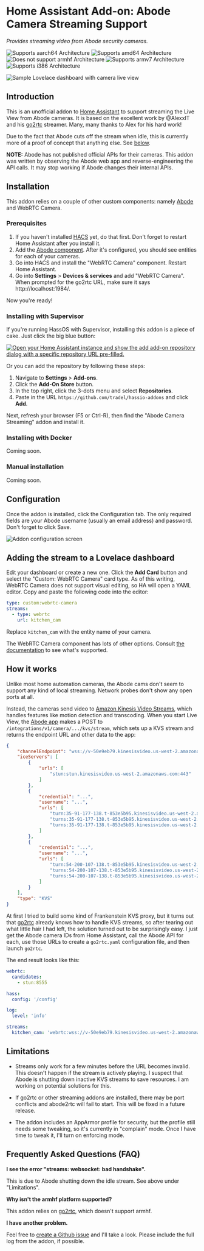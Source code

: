 # Home Assistant Add-on: Abode Camera Streaming Support

_Provides streaming video from Abode security cameras._

![Supports aarch64 Architecture][aarch64-shield] 
![Supports amd64 Architecture][amd64-shield]
![Does not support armhf Architecture][armhf-shield]
![Supports armv7 Architecture][armv7-shield]
![Supports i386 Architecture][i386-shield]

![Sample Lovelace dashboard with camera live view](assets/lovelace.png)


## Introduction

This is an unofficial addon to [Home Assistant][hass] to support streaming the 
Live View from Abode cameras. It is based on the excellent work by @AlexxIT and
his [go2rtc] streamer. Many, many thanks to Alex for his hard work!

Due to the fact that Abode cuts off the stream when idle, this is currently
more of a proof of concept that anything else. See [below](#limit).

**NOTE:** Abode has not published official APIs for their cameras. This addon was
written by observing the Abode web app and reverse-engineering the API calls. 
It may stop working if Abode changes their internal APIs.


## Installation

This addon relies on a couple of other custom components: namely [Abode][abode-int]
and WebRTC Camera.

### Prerequisites

 1. If you haven't installed [HACS] yet, do that first. Don't forget to restart 
    Home Assistant after you install it.
 2. Add the [Abode component][abode-int]. After it's configured, you should see
    entities for each of your cameras.
 4. Go into HACS and install the "WebRTC Camera" component. Restart Home Assistant.
 5. Go into **Settings** > **Devices & services** and add "WebRTC Camera".
    When prompted for the go2rtc URL, make sure it says http://localhost:1984/.

Now you're ready!

### Installing with Supervisor

If you're running HassOS with Supervisor, installing this addon is a piece of cake.
Just click the big blue button:

[![Open your Home Assistant instance and show the add add-on repository dialog with a specific repository URL pre-filled.](https://my.home-assistant.io/badges/supervisor_add_addon_repository.svg)](https://my.home-assistant.io/redirect/supervisor_add_addon_repository/?repository_url=https%3A%2F%2Fgithub.com%2Ftradel%2Fhassio-addons)

Or you can add the repository by following these steps:

 1. Navigate to **Settings** > **Add-ons**.
 2. Click the **Add-On Store** button.
 3. In the top right, click the 3-dots menu and select **Repositories**.
 4. Paste in the URL `https://github.com/tradel/hassio-addons` and click **Add**.

Next, refresh your browser (F5 or Ctrl-R), then find the "Abode Camera Streaming" 
addon and install it.

### Installing with Docker

Coming soon.

### Manual installation

Coming soon.

## Configuration

Once the addon is installed, click the Configuration tab. The only required fields
are your Abode username (usually an email address) and password. Don't forget to click Save.

![Addon configuration screen](assets/config.png)

## Adding the stream to a Lovelace dashboard

Edit your dashboard or create a new one. Click the **Add Card** button and select
the "Custom: WebRTC Camera" card type. As of this writing, WebRTC Camera does not
support visual editing, so HA will open a YAML editor. Copy and paste the following
code into the editor:

```yaml
type: custom:webrtc-camera
streams:
  - type: webrtc
    url: kitchen_cam
```

Replace `kitchen_cam` with the entity name of your camera. 

The WebRTC Camera component has lots of other options. Consult [the documentation][webrtc] 
to see what's supported.

## How it works

Unlike most home automation cameras, the Abode cams don't seem to support any kind of
local streaming. Network probes don't show any open ports at all. 

Instead, the cameras send video to [Amazon Kinesis Video Streams][kvs], which handles
features like motion detection and transcoding. When you start Live View, the 
[Abode app][webapp] makes a POST to `/integrations/v1/camera/.../kvs/stream`, which 
sets up a KVS stream and returns the endpoint URL and other data to the app:

```json
{
    "channelEndpoint": "wss://v-50e9eb79.kinesisvideo.us-west-2.amazonaws.com/...",
    "iceServers": [
        {
            "urls": [
                "stun:stun.kinesisvideo.us-west-2.amazonaws.com:443"
            ]
        },
        {
            "credential": "...",
            "username": "...",
            "urls": [
                "turn:35-91-177-138.t-853e5b95.kinesisvideo.us-west-2.amazonaws.com:443?transport=udp",
                "turns:35-91-177-138.t-853e5b95.kinesisvideo.us-west-2.amazonaws.com:443?transport=udp",
                "turns:35-91-177-138.t-853e5b95.kinesisvideo.us-west-2.amazonaws.com:443?transport=tcp"
            ]
        },
        {
            "credential": "...",
            "username": "...",
            "urls": [
                "turn:54-200-107-138.t-853e5b95.kinesisvideo.us-west-2.amazonaws.com:443?transport=udp",
                "turns:54-200-107-138.t-853e5b95.kinesisvideo.us-west-2.amazonaws.com:443?transport=udp",
                "turns:54-200-107-138.t-853e5b95.kinesisvideo.us-west-2.amazonaws.com:443?transport=tcp"
            ]
        }
    ],
    "type": "KVS"
}
```

At first I tried to build some kind of Frankenstein KVS proxy, but it turns out that 
[go2rtc] already knows how to handle KVS streams, so after tearing out what little
hair I had left, the solution turned out to be surprisingly easy. I just get the 
Abode camera IDs from Home Assistant, call the Abode API for each, use those URLs
to create a `go2rtc.yaml` configuration file, and then launch `go2rtc`. 

The end result looks like this:

```yaml
webrtc:
  candidates:
    - stun:8555

hass:
  config: '/config'

log:
  level: 'info'

streams:
  kitchen_cam: 'webrtc:wss://v-50e9eb79.kinesisvideo.us-west-2.amazonaws.com/...#format=kinesis#client_id=1658369854733#ice_servers=[{"urls": [...]}]'
```


## Limitations

 - <a name="limit"></a>
   Streams only work for a few minutes before the URL becomes invalid. This doesn't 
   happen if the stream is actively playing. I suspect that Abode is shutting down
   inactive KVS streams to save resources. I am working on potential solutions for this.

 - If go2rtc or other streaming addons are installed, there may be port conflicts
   and abode2rtc will fail to start. This will be fixed in a future release.

 - The addon includes an AppArmor profile for security, but the profile still needs
   some tweaking, so it's currently in "complain" mode. Once I have time to tweak it,
   I'll turn on enforcing mode.

## Frequently Asked Questions (FAQ)

**I see the error "streams: websocket: bad handshake".**

This is due to Abode shutting down the idle stream. See above under "Limitations".

**Why isn't the armhf platform supported?**

This addon relies on [go2rtc], which doesn't support armhf.

**I have another problem.**

Feel free to [create a Github issue][bug] and I'll take a look. Please include the
full log from the addon, if possible.


[aarch64-shield]: https://img.shields.io/badge/aarch64-yes-green.svg
[amd64-shield]: https://img.shields.io/badge/amd64-yes-green.svg
[armhf-shield]: https://img.shields.io/badge/armhf-no-red.svg
[armv7-shield]: https://img.shields.io/badge/armv7-yes-green.svg
[i386-shield]: https://img.shields.io/badge/i386-yes-green.svg
[abode]: https://goabode.com/
[hass]: https://www.home-assistant.io/
[hacs]: https://hacs.xyz/
[abode-int]: https://www.home-assistant.io/integrations/abode/
[go2rtc]: https://github.com/AlexxIT/go2rtc
[webrtc]: https://github.com/AlexxIT/WebRTC/blob/master/README.md#custom-card
[kvs]: https://aws.amazon.com/kinesis/video-streams/
[webapp]: https://my.goabode.com/#/app/live-video
[bug]: https://github.com/tradel/hassio-addons/issues/new/choose
